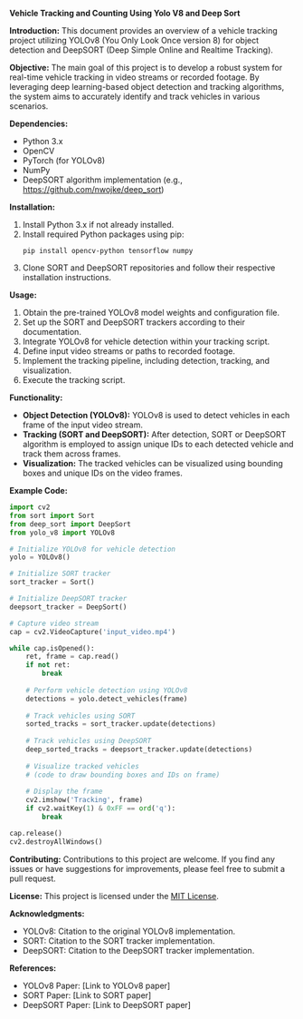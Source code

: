 **Vehicle Tracking and Counting Using Yolo V8 and Deep Sort**

**Introduction:**
This document provides an overview of a vehicle tracking project utilizing YOLOv8 (You Only Look Once version 8) for object detection and DeepSORT (Deep Simple Online and Realtime Tracking).

**Objective:**
The main goal of this project is to develop a robust system for real-time vehicle tracking in video streams or recorded footage. By leveraging deep learning-based object detection and tracking algorithms, the system aims to accurately identify and track vehicles in various scenarios.

**Dependencies:**
- Python 3.x
- OpenCV
- PyTorch (for YOLOv8)
- NumPy
- DeepSORT algorithm implementation (e.g., https://github.com/nwojke/deep_sort)

**Installation:**
1. Install Python 3.x if not already installed.
2. Install required Python packages using pip:
   ```
   pip install opencv-python tensorflow numpy
   ```
3. Clone SORT and DeepSORT repositories and follow their respective installation instructions.

**Usage:**
1. Obtain the pre-trained YOLOv8 model weights and configuration file.
2. Set up the SORT and DeepSORT trackers according to their documentation.
3. Integrate YOLOv8 for vehicle detection within your tracking script.
4. Define input video streams or paths to recorded footage.
5. Implement the tracking pipeline, including detection, tracking, and visualization.
6. Execute the tracking script.

**Functionality:**
- **Object Detection (YOLOv8):** YOLOv8 is used to detect vehicles in each frame of the input video stream.
- **Tracking (SORT and DeepSORT):** After detection, SORT or DeepSORT algorithm is employed to assign unique IDs to each detected vehicle and track them across frames.
- **Visualization:** The tracked vehicles can be visualized using bounding boxes and unique IDs on the video frames.

**Example Code:**
```python
import cv2
from sort import Sort
from deep_sort import DeepSort
from yolo_v8 import YOLOv8

# Initialize YOLOv8 for vehicle detection
yolo = YOLOv8()

# Initialize SORT tracker
sort_tracker = Sort()

# Initialize DeepSORT tracker
deepsort_tracker = DeepSort()

# Capture video stream
cap = cv2.VideoCapture('input_video.mp4')

while cap.isOpened():
    ret, frame = cap.read()
    if not ret:
        break
    
    # Perform vehicle detection using YOLOv8
    detections = yolo.detect_vehicles(frame)
    
    # Track vehicles using SORT
    sorted_tracks = sort_tracker.update(detections)
    
    # Track vehicles using DeepSORT
    deep_sorted_tracks = deepsort_tracker.update(detections)
    
    # Visualize tracked vehicles
    # (code to draw bounding boxes and IDs on frame)
    
    # Display the frame
    cv2.imshow('Tracking', frame)
    if cv2.waitKey(1) & 0xFF == ord('q'):
        break

cap.release()
cv2.destroyAllWindows()
```

**Contributing:**
Contributions to this project are welcome. If you find any issues or have suggestions for improvements, please feel free to submit a pull request.

**License:**
This project is licensed under the [MIT License](LICENSE).

**Acknowledgments:**
- YOLOv8: Citation to the original YOLOv8 implementation.
- SORT: Citation to the SORT tracker implementation.
- DeepSORT: Citation to the DeepSORT tracker implementation.

**References:**
- YOLOv8 Paper: [Link to YOLOv8 paper]
- SORT Paper: [Link to SORT paper]
- DeepSORT Paper: [Link to DeepSORT paper]
